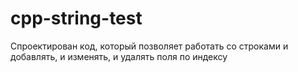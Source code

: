 # cpp-string-test
Спроектирован код, который позволяет работать со строками и добавлять, и изменять, и удалять поля по индексу
